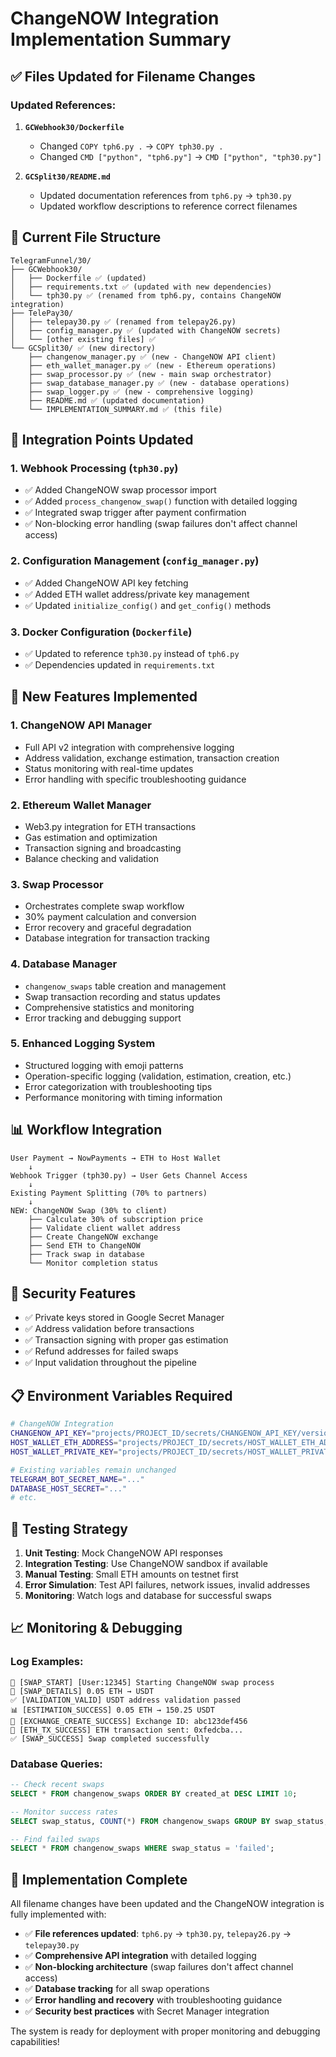 # ChangeNOW Integration Implementation Summary

## ✅ **Files Updated for Filename Changes**

### **Updated References:**
1. **`GCWebhook30/Dockerfile`**
   - Changed `COPY tph6.py .` → `COPY tph30.py .`
   - Changed `CMD ["python", "tph6.py"]` → `CMD ["python", "tph30.py"]`

2. **`GCSplit30/README.md`**
   - Updated documentation references from `tph6.py` → `tph30.py`
   - Updated workflow descriptions to reference correct filenames

## 📁 **Current File Structure**

```
TelegramFunnel/30/
├── GCWebhook30/
│   ├── Dockerfile ✅ (updated)
│   ├── requirements.txt ✅ (updated with new dependencies)
│   └── tph30.py ✅ (renamed from tph6.py, contains ChangeNOW integration)
├── TelePay30/
│   ├── telepay30.py ✅ (renamed from telepay26.py)
│   ├── config_manager.py ✅ (updated with ChangeNOW secrets)
│   └── [other existing files] ✅
└── GCSplit30/ ✅ (new directory)
    ├── changenow_manager.py ✅ (new - ChangeNOW API client)
    ├── eth_wallet_manager.py ✅ (new - Ethereum operations)
    ├── swap_processor.py ✅ (new - main swap orchestrator)
    ├── swap_database_manager.py ✅ (new - database operations)
    ├── swap_logger.py ✅ (new - comprehensive logging)
    ├── README.md ✅ (updated documentation)
    └── IMPLEMENTATION_SUMMARY.md ✅ (this file)
```

## 🔧 **Integration Points Updated**

### **1. Webhook Processing (`tph30.py`)**
- ✅ Added ChangeNOW swap processor import
- ✅ Added `process_changenow_swap()` function with detailed logging
- ✅ Integrated swap trigger after payment confirmation
- ✅ Non-blocking error handling (swap failures don't affect channel access)

### **2. Configuration Management (`config_manager.py`)**
- ✅ Added ChangeNOW API key fetching
- ✅ Added ETH wallet address/private key management
- ✅ Updated `initialize_config()` and `get_config()` methods

### **3. Docker Configuration (`Dockerfile`)**
- ✅ Updated to reference `tph30.py` instead of `tph6.py`
- ✅ Dependencies updated in `requirements.txt`

## 🚀 **New Features Implemented**

### **1. ChangeNOW API Manager**
- Full API v2 integration with comprehensive logging
- Address validation, exchange estimation, transaction creation
- Status monitoring with real-time updates
- Error handling with specific troubleshooting guidance

### **2. Ethereum Wallet Manager**
- Web3.py integration for ETH transactions
- Gas estimation and optimization
- Transaction signing and broadcasting
- Balance checking and validation

### **3. Swap Processor**
- Orchestrates complete swap workflow
- 30% payment calculation and conversion
- Error recovery and graceful degradation
- Database integration for transaction tracking

### **4. Database Manager**
- `changenow_swaps` table creation and management
- Swap transaction recording and status updates
- Comprehensive statistics and monitoring
- Error tracking and debugging support

### **5. Enhanced Logging System**
- Structured logging with emoji patterns
- Operation-specific logging (validation, estimation, creation, etc.)
- Error categorization with troubleshooting tips
- Performance monitoring with timing information

## 📊 **Workflow Integration**

```
User Payment → NowPayments → ETH to Host Wallet
    ↓
Webhook Trigger (tph30.py) → User Gets Channel Access
    ↓
Existing Payment Splitting (70% to partners)
    ↓
NEW: ChangeNOW Swap (30% to client)
    ├── Calculate 30% of subscription price
    ├── Validate client wallet address
    ├── Create ChangeNOW exchange
    ├── Send ETH to ChangeNOW
    ├── Track swap in database
    └── Monitor completion status
```

## 🔐 **Security Features**

- ✅ Private keys stored in Google Secret Manager
- ✅ Address validation before transactions
- ✅ Transaction signing with proper gas estimation
- ✅ Refund addresses for failed swaps
- ✅ Input validation throughout the pipeline

## 📋 **Environment Variables Required**

```bash
# ChangeNOW Integration
CHANGENOW_API_KEY="projects/PROJECT_ID/secrets/CHANGENOW_API_KEY/versions/latest"
HOST_WALLET_ETH_ADDRESS="projects/PROJECT_ID/secrets/HOST_WALLET_ETH_ADDRESS/versions/latest"
HOST_WALLET_PRIVATE_KEY="projects/PROJECT_ID/secrets/HOST_WALLET_PRIVATE_KEY/versions/latest"

# Existing variables remain unchanged
TELEGRAM_BOT_SECRET_NAME="..."
DATABASE_HOST_SECRET="..."
# etc.
```

## 🎯 **Testing Strategy**

1. **Unit Testing**: Mock ChangeNOW API responses
2. **Integration Testing**: Use ChangeNOW sandbox if available
3. **Manual Testing**: Small ETH amounts on testnet first
4. **Error Simulation**: Test API failures, network issues, invalid addresses
5. **Monitoring**: Watch logs and database for successful swaps

## 📈 **Monitoring & Debugging**

### **Log Examples:**
```
🚀 [SWAP_START] [User:12345] Starting ChangeNOW swap process
💱 [SWAP_DETAILS] 0.05 ETH → USDT
✅ [VALIDATION_VALID] USDT address validation passed
📊 [ESTIMATION_SUCCESS] 0.05 ETH → 150.25 USDT
🔗 [EXCHANGE_CREATE_SUCCESS] Exchange ID: abc123def456
💸 [ETH_TX_SUCCESS] ETH transaction sent: 0xfedcba...
✅ [SWAP_SUCCESS] Swap completed successfully
```

### **Database Queries:**
```sql
-- Check recent swaps
SELECT * FROM changenow_swaps ORDER BY created_at DESC LIMIT 10;

-- Monitor success rates
SELECT swap_status, COUNT(*) FROM changenow_swaps GROUP BY swap_status;

-- Find failed swaps
SELECT * FROM changenow_swaps WHERE swap_status = 'failed';
```

## 🎉 **Implementation Complete**

All filename changes have been updated and the ChangeNOW integration is fully implemented with:

- ✅ **File references updated**: `tph6.py` → `tph30.py`, `telepay26.py` → `telepay30.py`
- ✅ **Comprehensive API integration** with detailed logging
- ✅ **Non-blocking architecture** (swap failures don't affect channel access)
- ✅ **Database tracking** for all swap operations
- ✅ **Error handling and recovery** with troubleshooting guidance
- ✅ **Security best practices** with Secret Manager integration

The system is ready for deployment with proper monitoring and debugging capabilities!
